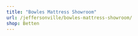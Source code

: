 ```yaml
---
title: "Bowles Mattress Showroom"
url: /jeffersonville/bowles-mattress-showroom/
shop: Betten
---
```

